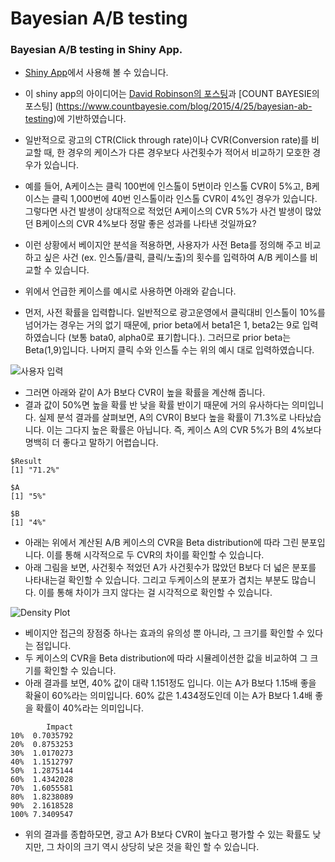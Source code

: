 # Bayesian A/B testing
### Bayesian A/B testing in Shiny App.

- [Shiny App](https://khg423.shinyapps.io/A_B_Testing/)에서 사용해 볼 수 있습니다.
- 이 shiny app의 아이디어는 [David Robinson의 포스팅](http://varianceexplained.org/r/bayesian_ab_baseball/)과 [COUNT BAYESIE의 포스팅] (https://www.countbayesie.com/blog/2015/4/25/bayesian-ab-testing)에 기반하였습니다.

- 일반적으로 광고의 CTR(Click through rate)이나 CVR(Conversion rate)를 비교할 때, 한 경우의 케이스가 다른 경우보다 사건횟수가 적어서 비교하기 모호한 경우가 있습니다.
- 예를 들어, A케이스는 클릭 100번에 인스톨이 5번이라 인스톨 CVR이 5%고, B케이스는 클릭 1,000번에 40번 인스톨이라 인스톨 CVR이 4%인 경우가 있습니다. 그렇다면 사건 발생이 상대적으로 적었던 A케이스의 CVR 5%가 사건 발생이 많았던 B케이스의 CVR 4%보다 정말 좋은 성과를 나타낸 것일까요?
- 이런 상황에서 베이지안 분석을 적용하면, 사용자가 사전 Beta를 정의해 주고 비교하고 싶은 사건 (ex. 인스톨/클릭, 클릭/노출)의 횟수를 입력하여 A/B 케이스를 비교할 수 있습니다.

- 위에서 언급한 케이스를 예시로 사용하면 아래와 같습니다.
- 먼저, 사전 확률을 입력합니다. 일반적으로 광고운영에서 클릭대비 인스톨이 10%를 넘어가는 경우는 거의 없기 때문에, prior beta에서 beta1은 1, beta2는 9로 입력하였습니다 (보통 bata0, alpha0로 표기합니다.). 그러므로 prior beta는 Beta(1,9)입니다. 나머지 클릭 수와 인스톨 수는 위의 예시 대로 입력하였습니다.

![사용자 입력](https://dl.dropboxusercontent.com/u/1049842/%EB%B8%94%EB%A1%9C%EA%B7%B8/A_B_testing/input.png)

- 그러면 아래와 같이 A가 B보다 CVR이 높을 확률을 계산해 줍니다.
- 결과 값이 50%면 높을 확률 반 낮을 확률 반이기 때문에 거의 유사하다는 의미입니다. 실제 분석 결과를 살펴보면, A의 CVR이 B보다 높을 확률이 71.3%로 나타났습니다. 이는 그다지 높은 확률은 아닙니다. 즉, 케이스 A의 CVR 5%가 B의 4%보다 명백히 더 좋다고 말하기 어렵습니다.

```
$Result
[1] "71.2%"

$A
[1] "5%"

$B
[1] "4%"
```

- 아래는 위에서 계산된 A/B 케이스의 CVR을 Beta distribution에 따라 그린 분포입니다. 이를 통해 시각적으로 두 CVR의 차이를 확인할 수 있습니다.
- 아래 그림을 보면, 사건횟수 적었던 A가 사건횟수가 많았던 B보다 더 넓은 분포를 나타내는걸 확인할 수 있습니다. 그리고 두케이스의 분포가 겹치는 부분도 많습니다. 이를 통해 차이가 크지 않다는 걸 시각적으로 확인할 수 있습니다.

![Density Plot](https://dl.dropboxusercontent.com/u/1049842/%EB%B8%94%EB%A1%9C%EA%B7%B8/A_B_testing/density.png)

- 베이지안 접근의 장점중 하나는 효과의 유의성 뿐 아니라, 그 크기를 확인할 수 있다는 점입니다.
- 두 케이스의 CVR을 Beta distribution에 따라 시뮬레이션한 값을 비교하여 그 크기를 확인할 수 있습니다.
- 아래 결과를 보면, 40% 값이 대략 1.151정도 입니다. 이는 A가 B보다 1.15배 좋을 확율이 60%라는 의미입니다. 60% 값은 1.434정도인데 이는 A가 B보다 1.4배 좋을 확률이 40%라는 의미입니다.

```
        Impact
10%  0.7035792
20%  0.8753253
30%  1.0170273
40%  1.1512797
50%  1.2875144
60%  1.4342028
70%  1.6055581
80%  1.8238089
90%  2.1618528
100% 7.3409547
```

- 위의 결과를 종합하모면, 광고 A가 B보다 CVR이 높다고 평가할 수 있는 확률도 낮지만, 그 차이의 크기 역시 상당히 낮은 것을 확인 할 수 있습니다.
